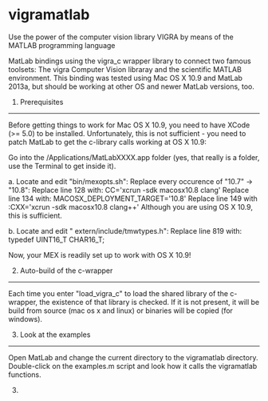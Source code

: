 vigramatlab
===========

Use the power of the computer vision library VIGRA by means of the MATLAB programming language

MatLab bindings using the vigra_c wrapper library to connect two famous toolsets: The vigra Computer Vision libraray and the scientific MATLAB environment. This binding was tested using Mac OS X 10.9 and MatLab 2013a, but should be working at other OS and newer MatLab versions, too.

1. Prerequisites
-----------------------------------
Before getting things to work for Mac OS X 10.9, you need to have XCode (>= 5.0) to be installed. Unfortunately, this is not sufficient - you need to patch MatLab to get the c-library calls working at OS X 10.9:

Go into the /Applications/MatLabXXXX.app folder (yes, that really is a folder, use the Terminal to get inside it).

a. Locate and edit "bin/mexopts.sh": Replace every occurence of "10.7" -> "10.8":
   Replace line 128 with: CC='xcrun  -sdk macosx10.8  clang'
   Replace line 134 with: MACOSX_DEPLOYMENT_TARGET='10.8' 
   Replace line 149 with :CXX='xcrun  -sdk macosx10.8  clang++'
   Although you are using OS X 10.9, this is sufficient.
   
b. Locate and edit " extern/include/tmwtypes.h": 
   Replace line 819 with: typedef UINT16_T CHAR16_T;
   
Now, your MEX is readily set up to work with OS X 10.9!

2. Auto-build of the c-wrapper
-----------------------------------
Each time you enter "load_vigra_c" to load the shared library of the c-wrapper, the existence of that library is checked. If it is not present, it will be build from source (mac os x and linux) or binaries will be copied (for windows).

3. Look at the examples
-----------------------------------
Open MatLab and change the current directory to the vigramatlab directory.
Double-click on the examples.m script and look how it calls the vigramatlab functions.

3. 
